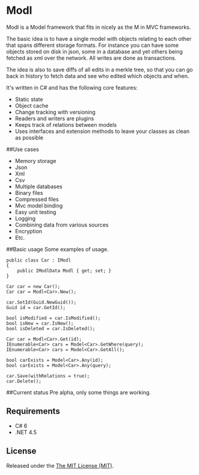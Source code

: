 # Modl
Modl is a Model framework that fits in nicely as the M in MVC frameworks.

The basic idea is to have a single model with objects relating to each other that spans different storage formats.
For instance you can have some objects stored on disk in json, 
some in a database and yet others being fetched as xml over the network.
All writes are done as transactions.

The idea is also to save diffs of all edits in a merkle tree, 
so that you can go back in history to fetch data and see who edited which objects and when.

It's written in C# and has the following core features:

* Static state
* Object cache
* Change tracking with versioning
* Readers and writers are plugins
* Keeps track of relations between models
* Uses interfaces and extension methods to leave your classes as clean as possible

##Use cases
* Memory storage
* Json
* Xml
* Csv
* Multiple databases
* Binary files
* Compressed files
* Mvc model binding
* Easy unit testing
* Logging
* Combining data from various sources
* Encryption
* Etc.

##Basic usage
Some examples of usage.

    public class Car : IModl
    {
        public IModlData Modl { get; set; }
    }

    Car car = new Car();
    Car car = Modl<Car>.New();

    car.SetId(Guid.NewGuid());
    Guid id = car.GetId();

    bool isModified = car.IsModified();
    bool isNew = car.IsNew();
    bool isDeleted = car.IsDeleted();

    Car car = Modl<Car>.Get(id);
    IEnumerable<Car> cars = Model<Car>.GetWhere(query);
    IEnumerable<Car> cars = Model<Car>.GetAll();

    bool carExists = Model<Car>.Any(id);
    bool carExists = Model<Car>.Any(query);

    car.Save(withRelations = true);
    car.Delete();

##Current status
Pre alpha, only some things are working.

## Requirements
* C# 6
* .NET 4.5


## License
Released under the [The MIT License (MIT)](http://opensource.org/licenses/MIT).